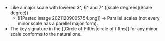 - Like a major scale with lowered 3^, 6^ and 7^ ([scale degrees](Scale degree))
	- ![[Pasted image 20211209005754.png]]
	-> Parallel scales (not every minor scale has a parellel major form).
- The key signature in the [[Circle of Fifths|circle of fifths]] for any minor scale conforms to the natural one.